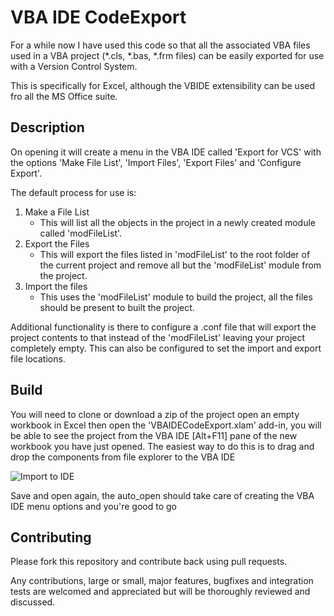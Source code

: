# VBA IDE CodeExport
For a while now I have used this code so that all the associated VBA files used in a VBA project (*.cls, *.bas, *.frm files) can be easily exported for use with a Version Control System.

This is specifically for Excel, although the VBIDE extensibility can be used fro all the MS Office suite.

## Description
On opening it will create a menu in the VBA IDE called 'Export for VCS' with the options 'Make File List', 'Import Files', 'Export Files' and 'Configure Export'.

The default process for use is:

1. Make a File List
    - This will list all the objects in the project in a newly created module called 'modFileList'.
2. Export the Files
    - This will export the files listed in 'modFileList' to the root folder of the current project and remove all but the 'modFileList' module from the project.
3. Import the files
    - This uses the 'modFileList' module to build the project, all the files should be present to built the project.

Additional functionality is there to configure a .conf file that will export the project contents to that instead of the 'modFileList' leaving your project completely empty. This can also be configured to set the import and export file locations.

## Build
You will need to clone or download a zip of the project open an empty workbook in Excel then open the 'VBAIDECodeExport.xlam' add-in, you will be able to see the project from the VBA IDE [Alt+F11] pane of the new workbook you have just opened. The easiest way to do this is to drag and drop the components from file explorer to the VBA IDE

![Import to IDE](https://raw.githubusercontent.com/spences10/VBA-IDE-Code-Export/master/screenshots/ImportFilesToVBAIDE.gif)

Save and open again, the auto_open should take care of creating the VBA IDE menu options and you're good to go

## Contributing
Please fork this repository and contribute back using pull requests.

Any contributions, large or small, major features, bugfixes and integration tests are welcomed and appreciated but will be thoroughly reviewed and discussed.
